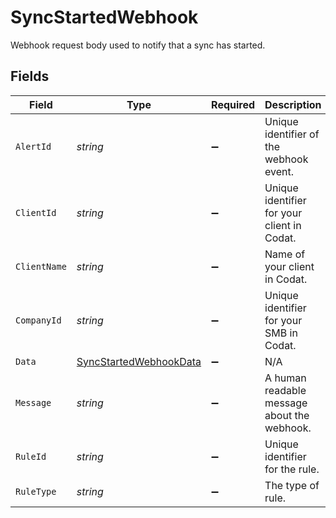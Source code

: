 # SyncStartedWebhook

Webhook request body used to notify that a sync has started.


## Fields

| Field                                                                   | Type                                                                    | Required                                                                | Description                                                             | Example                                                                 |
| ----------------------------------------------------------------------- | ----------------------------------------------------------------------- | ----------------------------------------------------------------------- | ----------------------------------------------------------------------- | ----------------------------------------------------------------------- |
| `AlertId`                                                               | *string*                                                                | :heavy_minus_sign:                                                      | Unique identifier of the webhook event.                                 |                                                                         |
| `ClientId`                                                              | *string*                                                                | :heavy_minus_sign:                                                      | Unique identifier for your client in Codat.                             |                                                                         |
| `ClientName`                                                            | *string*                                                                | :heavy_minus_sign:                                                      | Name of your client in Codat.                                           |                                                                         |
| `CompanyId`                                                             | *string*                                                                | :heavy_minus_sign:                                                      | Unique identifier for your SMB in Codat.                                | 8a210b68-6988-11ed-a1eb-0242ac120002                                    |
| `Data`                                                                  | [SyncStartedWebhookData](../../models/shared/SyncStartedWebhookData.md) | :heavy_minus_sign:                                                      | N/A                                                                     |                                                                         |
| `Message`                                                               | *string*                                                                | :heavy_minus_sign:                                                      | A human readable message about the webhook.                             |                                                                         |
| `RuleId`                                                                | *string*                                                                | :heavy_minus_sign:                                                      | Unique identifier for the rule.                                         |                                                                         |
| `RuleType`                                                              | *string*                                                                | :heavy_minus_sign:                                                      | The type of rule.                                                       |                                                                         |